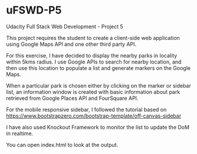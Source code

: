 # uFSWD-P5
Udacity Full Stack Web Development - Project 5

This project requires the student to create a client-side web application using Google Maps API and one other third party API.

For this exercise, I have decided to display the nearby parks in locality within 5kms radius. I use Google APIs to search for nearby
location, and then use this location to populate a list and generate markers on the Google Maps.

When a particular park is chosen either by clicking on the marker or sidebar list, an information window is created with basic information about
park retrieved from Google Places API and FourSquare API.

For the mobile responsive sidebar, I followed the tutorial based on https://www.bootstrapzero.com/bootstrap-template/off-canvas-sidebar

I have also used Knockout Framework to monitor the list to update the DoM in realtime.

You can open index.html to look at the output.